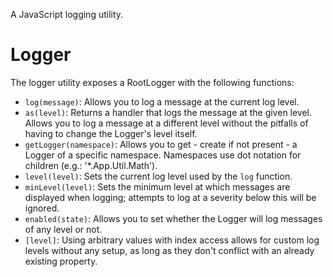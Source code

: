A JavaScript logging utility.

# Logger

The logger utility exposes a RootLogger with the following functions:

- `log(message)`: Allows you to log a message at the current log level.
- `as(level)`: Returns a handler that logs the message at the given level. Allows you to log a message at a different level without the pitfalls of having to change the Logger's level itself.
- `getLogger(namespace)`: Allows you to get - create if not present - a Logger of a specific namespace. Namespaces use dot notation for children (e.g.: '\*.App.Util.Math').
- `level(level)`: Sets the current log level used by the `log` function.
- `minLevel(level)`: Sets the minimum level at which messages are displayed when logging; attempts to log at a severity below this will be ignored.
- `enabled(state)`: Allows you to set whether the Logger will log messages of any level or not.
- `[level]`: Using arbitrary values with index access allows for custom log levels without any setup, as long as they don't conflict with an already existing property.
